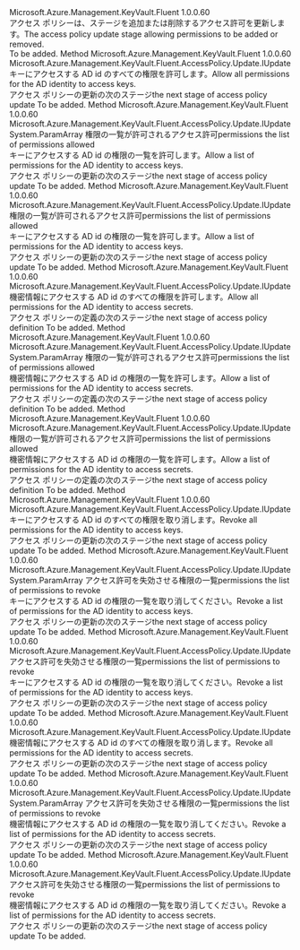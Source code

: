 <Type Name="IWithPermissions" FullName="Microsoft.Azure.Management.KeyVault.Fluent.AccessPolicy.Update.IWithPermissions">
  <TypeSignature Language="C#" Value="public interface IWithPermissions" />
  <TypeSignature Language="ILAsm" Value=".class public interface auto ansi abstract IWithPermissions" />
  <TypeSignature Language="DocId" Value="T:Microsoft.Azure.Management.KeyVault.Fluent.AccessPolicy.Update.IWithPermissions" />
  <TypeSignature Language="VB.NET" Value="Public Interface IWithPermissions" />
  <TypeSignature Language="F#" Value="type IWithPermissions = interface" />
  <AssemblyInfo>
    <AssemblyName>Microsoft.Azure.Management.KeyVault.Fluent</AssemblyName>
    <AssemblyVersion>1.0.0.60</AssemblyVersion>
  </AssemblyInfo>
  <Interfaces />
  <Docs>
    <summary>
            <span data-ttu-id="a93ab-101">アクセス ポリシーは、ステージを追加または削除するアクセス許可を更新します。</span><span class="sxs-lookup"><span data-stu-id="a93ab-101">The access policy update stage allowing permissions to be added or removed.</span></span>
            </summary>
    <remarks>To be added.</remarks>
  </Docs>
  <Members>
    <Member MemberName="AllowKeyAllPermissions">
      <MemberSignature Language="C#" Value="public Microsoft.Azure.Management.KeyVault.Fluent.AccessPolicy.Update.IUpdate AllowKeyAllPermissions ();" />
      <MemberSignature Language="ILAsm" Value=".method public hidebysig newslot virtual instance class Microsoft.Azure.Management.KeyVault.Fluent.AccessPolicy.Update.IUpdate AllowKeyAllPermissions() cil managed" />
      <MemberSignature Language="DocId" Value="M:Microsoft.Azure.Management.KeyVault.Fluent.AccessPolicy.Update.IWithPermissions.AllowKeyAllPermissions" />
      <MemberSignature Language="VB.NET" Value="Public Function AllowKeyAllPermissions () As IUpdate" />
      <MemberSignature Language="F#" Value="abstract member AllowKeyAllPermissions : unit -&gt; Microsoft.Azure.Management.KeyVault.Fluent.AccessPolicy.Update.IUpdate" Usage="iWithPermissions.AllowKeyAllPermissions " />
      <MemberType>Method</MemberType>
      <AssemblyInfo>
        <AssemblyName>Microsoft.Azure.Management.KeyVault.Fluent</AssemblyName>
        <AssemblyVersion>1.0.0.60</AssemblyVersion>
      </AssemblyInfo>
      <ReturnValue>
        <ReturnType>Microsoft.Azure.Management.KeyVault.Fluent.AccessPolicy.Update.IUpdate</ReturnType>
      </ReturnValue>
      <Parameters />
      <Docs>
        <summary>
            <span data-ttu-id="a93ab-102">キーにアクセスする AD id のすべての権限を許可します。</span><span class="sxs-lookup"><span data-stu-id="a93ab-102">Allow all permissions for the AD identity to access keys.</span></span>
            </summary>
        <returns><span data-ttu-id="a93ab-103">アクセス ポリシーの更新の次のステージ</span><span class="sxs-lookup"><span data-stu-id="a93ab-103">the next stage of access policy update</span></span></returns>
        <remarks>To be added.</remarks>
      </Docs>
    </Member>
    <Member MemberName="AllowKeyPermissions">
      <MemberSignature Language="C#" Value="public Microsoft.Azure.Management.KeyVault.Fluent.AccessPolicy.Update.IUpdate AllowKeyPermissions (params Microsoft.Azure.Management.KeyVault.Fluent.Models.KeyPermissions[] permissions);" />
      <MemberSignature Language="ILAsm" Value=".method public hidebysig newslot virtual instance class Microsoft.Azure.Management.KeyVault.Fluent.AccessPolicy.Update.IUpdate AllowKeyPermissions(class Microsoft.Azure.Management.KeyVault.Fluent.Models.KeyPermissions[] permissions) cil managed" />
      <MemberSignature Language="DocId" Value="M:Microsoft.Azure.Management.KeyVault.Fluent.AccessPolicy.Update.IWithPermissions.AllowKeyPermissions(Microsoft.Azure.Management.KeyVault.Fluent.Models.KeyPermissions[])" />
      <MemberSignature Language="VB.NET" Value="Public Function AllowKeyPermissions (ParamArray permissions As KeyPermissions()) As IUpdate" />
      <MemberSignature Language="F#" Value="abstract member AllowKeyPermissions : Microsoft.Azure.Management.KeyVault.Fluent.Models.KeyPermissions[] -&gt; Microsoft.Azure.Management.KeyVault.Fluent.AccessPolicy.Update.IUpdate" Usage="iWithPermissions.AllowKeyPermissions permissions" />
      <MemberType>Method</MemberType>
      <AssemblyInfo>
        <AssemblyName>Microsoft.Azure.Management.KeyVault.Fluent</AssemblyName>
        <AssemblyVersion>1.0.0.60</AssemblyVersion>
      </AssemblyInfo>
      <ReturnValue>
        <ReturnType>Microsoft.Azure.Management.KeyVault.Fluent.AccessPolicy.Update.IUpdate</ReturnType>
      </ReturnValue>
      <Parameters>
        <Parameter Name="permissions" Type="Microsoft.Azure.Management.KeyVault.Fluent.Models.KeyPermissions[]">
          <Attributes>
            <Attribute>
              <AttributeName>System.ParamArray</AttributeName>
            </Attribute>
          </Attributes>
        </Parameter>
      </Parameters>
      <Docs>
        <param name="permissions"><span data-ttu-id="a93ab-104">権限の一覧が許可されるアクセス許可</span><span class="sxs-lookup"><span data-stu-id="a93ab-104">permissions the list of permissions allowed</span></span></param>
        <summary>
            <span data-ttu-id="a93ab-105">キーにアクセスする AD id の権限の一覧を許可します。</span><span class="sxs-lookup"><span data-stu-id="a93ab-105">Allow a list of permissions for the AD identity to access keys.</span></span>
            </summary>
        <returns><span data-ttu-id="a93ab-106">アクセス ポリシーの更新の次のステージ</span><span class="sxs-lookup"><span data-stu-id="a93ab-106">the next stage of access policy update</span></span></returns>
        <remarks>To be added.</remarks>
      </Docs>
    </Member>
    <Member MemberName="AllowKeyPermissions">
      <MemberSignature Language="C#" Value="public Microsoft.Azure.Management.KeyVault.Fluent.AccessPolicy.Update.IUpdate AllowKeyPermissions (System.Collections.Generic.IList&lt;Microsoft.Azure.Management.KeyVault.Fluent.Models.KeyPermissions&gt; permissions);" />
      <MemberSignature Language="ILAsm" Value=".method public hidebysig newslot virtual instance class Microsoft.Azure.Management.KeyVault.Fluent.AccessPolicy.Update.IUpdate AllowKeyPermissions(class System.Collections.Generic.IList`1&lt;class Microsoft.Azure.Management.KeyVault.Fluent.Models.KeyPermissions&gt; permissions) cil managed" />
      <MemberSignature Language="DocId" Value="M:Microsoft.Azure.Management.KeyVault.Fluent.AccessPolicy.Update.IWithPermissions.AllowKeyPermissions(System.Collections.Generic.IList{Microsoft.Azure.Management.KeyVault.Fluent.Models.KeyPermissions})" />
      <MemberSignature Language="VB.NET" Value="Public Function AllowKeyPermissions (permissions As IList(Of KeyPermissions)) As IUpdate" />
      <MemberSignature Language="F#" Value="abstract member AllowKeyPermissions : System.Collections.Generic.IList&lt;Microsoft.Azure.Management.KeyVault.Fluent.Models.KeyPermissions&gt; -&gt; Microsoft.Azure.Management.KeyVault.Fluent.AccessPolicy.Update.IUpdate" Usage="iWithPermissions.AllowKeyPermissions permissions" />
      <MemberType>Method</MemberType>
      <AssemblyInfo>
        <AssemblyName>Microsoft.Azure.Management.KeyVault.Fluent</AssemblyName>
        <AssemblyVersion>1.0.0.60</AssemblyVersion>
      </AssemblyInfo>
      <ReturnValue>
        <ReturnType>Microsoft.Azure.Management.KeyVault.Fluent.AccessPolicy.Update.IUpdate</ReturnType>
      </ReturnValue>
      <Parameters>
        <Parameter Name="permissions" Type="System.Collections.Generic.IList&lt;Microsoft.Azure.Management.KeyVault.Fluent.Models.KeyPermissions&gt;" />
      </Parameters>
      <Docs>
        <param name="permissions"><span data-ttu-id="a93ab-107">権限の一覧が許可されるアクセス許可</span><span class="sxs-lookup"><span data-stu-id="a93ab-107">permissions the list of permissions allowed</span></span></param>
        <summary>
            <span data-ttu-id="a93ab-108">キーにアクセスする AD id の権限の一覧を許可します。</span><span class="sxs-lookup"><span data-stu-id="a93ab-108">Allow a list of permissions for the AD identity to access keys.</span></span>
            </summary>
        <returns><span data-ttu-id="a93ab-109">アクセス ポリシーの更新の次のステージ</span><span class="sxs-lookup"><span data-stu-id="a93ab-109">the next stage of access policy update</span></span></returns>
        <remarks>To be added.</remarks>
      </Docs>
    </Member>
    <Member MemberName="AllowSecretAllPermissions">
      <MemberSignature Language="C#" Value="public Microsoft.Azure.Management.KeyVault.Fluent.AccessPolicy.Update.IUpdate AllowSecretAllPermissions ();" />
      <MemberSignature Language="ILAsm" Value=".method public hidebysig newslot virtual instance class Microsoft.Azure.Management.KeyVault.Fluent.AccessPolicy.Update.IUpdate AllowSecretAllPermissions() cil managed" />
      <MemberSignature Language="DocId" Value="M:Microsoft.Azure.Management.KeyVault.Fluent.AccessPolicy.Update.IWithPermissions.AllowSecretAllPermissions" />
      <MemberSignature Language="VB.NET" Value="Public Function AllowSecretAllPermissions () As IUpdate" />
      <MemberSignature Language="F#" Value="abstract member AllowSecretAllPermissions : unit -&gt; Microsoft.Azure.Management.KeyVault.Fluent.AccessPolicy.Update.IUpdate" Usage="iWithPermissions.AllowSecretAllPermissions " />
      <MemberType>Method</MemberType>
      <AssemblyInfo>
        <AssemblyName>Microsoft.Azure.Management.KeyVault.Fluent</AssemblyName>
        <AssemblyVersion>1.0.0.60</AssemblyVersion>
      </AssemblyInfo>
      <ReturnValue>
        <ReturnType>Microsoft.Azure.Management.KeyVault.Fluent.AccessPolicy.Update.IUpdate</ReturnType>
      </ReturnValue>
      <Parameters />
      <Docs>
        <summary>
            <span data-ttu-id="a93ab-110">機密情報にアクセスする AD id のすべての権限を許可します。</span><span class="sxs-lookup"><span data-stu-id="a93ab-110">Allow all permissions for the AD identity to access secrets.</span></span>
            </summary>
        <returns><span data-ttu-id="a93ab-111">アクセス ポリシーの定義の次のステージ</span><span class="sxs-lookup"><span data-stu-id="a93ab-111">the next stage of access policy definition</span></span></returns>
        <remarks>To be added.</remarks>
      </Docs>
    </Member>
    <Member MemberName="AllowSecretPermissions">
      <MemberSignature Language="C#" Value="public Microsoft.Azure.Management.KeyVault.Fluent.AccessPolicy.Update.IUpdate AllowSecretPermissions (params Microsoft.Azure.Management.KeyVault.Fluent.Models.SecretPermissions[] permissions);" />
      <MemberSignature Language="ILAsm" Value=".method public hidebysig newslot virtual instance class Microsoft.Azure.Management.KeyVault.Fluent.AccessPolicy.Update.IUpdate AllowSecretPermissions(class Microsoft.Azure.Management.KeyVault.Fluent.Models.SecretPermissions[] permissions) cil managed" />
      <MemberSignature Language="DocId" Value="M:Microsoft.Azure.Management.KeyVault.Fluent.AccessPolicy.Update.IWithPermissions.AllowSecretPermissions(Microsoft.Azure.Management.KeyVault.Fluent.Models.SecretPermissions[])" />
      <MemberSignature Language="VB.NET" Value="Public Function AllowSecretPermissions (ParamArray permissions As SecretPermissions()) As IUpdate" />
      <MemberSignature Language="F#" Value="abstract member AllowSecretPermissions : Microsoft.Azure.Management.KeyVault.Fluent.Models.SecretPermissions[] -&gt; Microsoft.Azure.Management.KeyVault.Fluent.AccessPolicy.Update.IUpdate" Usage="iWithPermissions.AllowSecretPermissions permissions" />
      <MemberType>Method</MemberType>
      <AssemblyInfo>
        <AssemblyName>Microsoft.Azure.Management.KeyVault.Fluent</AssemblyName>
        <AssemblyVersion>1.0.0.60</AssemblyVersion>
      </AssemblyInfo>
      <ReturnValue>
        <ReturnType>Microsoft.Azure.Management.KeyVault.Fluent.AccessPolicy.Update.IUpdate</ReturnType>
      </ReturnValue>
      <Parameters>
        <Parameter Name="permissions" Type="Microsoft.Azure.Management.KeyVault.Fluent.Models.SecretPermissions[]">
          <Attributes>
            <Attribute>
              <AttributeName>System.ParamArray</AttributeName>
            </Attribute>
          </Attributes>
        </Parameter>
      </Parameters>
      <Docs>
        <param name="permissions"><span data-ttu-id="a93ab-112">権限の一覧が許可されるアクセス許可</span><span class="sxs-lookup"><span data-stu-id="a93ab-112">permissions the list of permissions allowed</span></span></param>
        <summary>
            <span data-ttu-id="a93ab-113">機密情報にアクセスする AD id の権限の一覧を許可します。</span><span class="sxs-lookup"><span data-stu-id="a93ab-113">Allow a list of permissions for the AD identity to access secrets.</span></span>
            </summary>
        <returns><span data-ttu-id="a93ab-114">アクセス ポリシーの定義の次のステージ</span><span class="sxs-lookup"><span data-stu-id="a93ab-114">the next stage of access policy definition</span></span></returns>
        <remarks>To be added.</remarks>
      </Docs>
    </Member>
    <Member MemberName="AllowSecretPermissions">
      <MemberSignature Language="C#" Value="public Microsoft.Azure.Management.KeyVault.Fluent.AccessPolicy.Update.IUpdate AllowSecretPermissions (System.Collections.Generic.IList&lt;Microsoft.Azure.Management.KeyVault.Fluent.Models.SecretPermissions&gt; permissions);" />
      <MemberSignature Language="ILAsm" Value=".method public hidebysig newslot virtual instance class Microsoft.Azure.Management.KeyVault.Fluent.AccessPolicy.Update.IUpdate AllowSecretPermissions(class System.Collections.Generic.IList`1&lt;class Microsoft.Azure.Management.KeyVault.Fluent.Models.SecretPermissions&gt; permissions) cil managed" />
      <MemberSignature Language="DocId" Value="M:Microsoft.Azure.Management.KeyVault.Fluent.AccessPolicy.Update.IWithPermissions.AllowSecretPermissions(System.Collections.Generic.IList{Microsoft.Azure.Management.KeyVault.Fluent.Models.SecretPermissions})" />
      <MemberSignature Language="VB.NET" Value="Public Function AllowSecretPermissions (permissions As IList(Of SecretPermissions)) As IUpdate" />
      <MemberSignature Language="F#" Value="abstract member AllowSecretPermissions : System.Collections.Generic.IList&lt;Microsoft.Azure.Management.KeyVault.Fluent.Models.SecretPermissions&gt; -&gt; Microsoft.Azure.Management.KeyVault.Fluent.AccessPolicy.Update.IUpdate" Usage="iWithPermissions.AllowSecretPermissions permissions" />
      <MemberType>Method</MemberType>
      <AssemblyInfo>
        <AssemblyName>Microsoft.Azure.Management.KeyVault.Fluent</AssemblyName>
        <AssemblyVersion>1.0.0.60</AssemblyVersion>
      </AssemblyInfo>
      <ReturnValue>
        <ReturnType>Microsoft.Azure.Management.KeyVault.Fluent.AccessPolicy.Update.IUpdate</ReturnType>
      </ReturnValue>
      <Parameters>
        <Parameter Name="permissions" Type="System.Collections.Generic.IList&lt;Microsoft.Azure.Management.KeyVault.Fluent.Models.SecretPermissions&gt;" />
      </Parameters>
      <Docs>
        <param name="permissions"><span data-ttu-id="a93ab-115">権限の一覧が許可されるアクセス許可</span><span class="sxs-lookup"><span data-stu-id="a93ab-115">permissions the list of permissions allowed</span></span></param>
        <summary>
            <span data-ttu-id="a93ab-116">機密情報にアクセスする AD id の権限の一覧を許可します。</span><span class="sxs-lookup"><span data-stu-id="a93ab-116">Allow a list of permissions for the AD identity to access secrets.</span></span>
            </summary>
        <returns><span data-ttu-id="a93ab-117">アクセス ポリシーの定義の次のステージ</span><span class="sxs-lookup"><span data-stu-id="a93ab-117">the next stage of access policy definition</span></span></returns>
        <remarks>To be added.</remarks>
      </Docs>
    </Member>
    <Member MemberName="DisallowKeyAllPermissions">
      <MemberSignature Language="C#" Value="public Microsoft.Azure.Management.KeyVault.Fluent.AccessPolicy.Update.IUpdate DisallowKeyAllPermissions ();" />
      <MemberSignature Language="ILAsm" Value=".method public hidebysig newslot virtual instance class Microsoft.Azure.Management.KeyVault.Fluent.AccessPolicy.Update.IUpdate DisallowKeyAllPermissions() cil managed" />
      <MemberSignature Language="DocId" Value="M:Microsoft.Azure.Management.KeyVault.Fluent.AccessPolicy.Update.IWithPermissions.DisallowKeyAllPermissions" />
      <MemberSignature Language="VB.NET" Value="Public Function DisallowKeyAllPermissions () As IUpdate" />
      <MemberSignature Language="F#" Value="abstract member DisallowKeyAllPermissions : unit -&gt; Microsoft.Azure.Management.KeyVault.Fluent.AccessPolicy.Update.IUpdate" Usage="iWithPermissions.DisallowKeyAllPermissions " />
      <MemberType>Method</MemberType>
      <AssemblyInfo>
        <AssemblyName>Microsoft.Azure.Management.KeyVault.Fluent</AssemblyName>
        <AssemblyVersion>1.0.0.60</AssemblyVersion>
      </AssemblyInfo>
      <ReturnValue>
        <ReturnType>Microsoft.Azure.Management.KeyVault.Fluent.AccessPolicy.Update.IUpdate</ReturnType>
      </ReturnValue>
      <Parameters />
      <Docs>
        <summary>
            <span data-ttu-id="a93ab-118">キーにアクセスする AD id のすべての権限を取り消します。</span><span class="sxs-lookup"><span data-stu-id="a93ab-118">Revoke all permissions for the AD identity to access keys.</span></span>
            </summary>
        <returns><span data-ttu-id="a93ab-119">アクセス ポリシーの更新の次のステージ</span><span class="sxs-lookup"><span data-stu-id="a93ab-119">the next stage of access policy update</span></span></returns>
        <remarks>To be added.</remarks>
      </Docs>
    </Member>
    <Member MemberName="DisallowKeyPermissions">
      <MemberSignature Language="C#" Value="public Microsoft.Azure.Management.KeyVault.Fluent.AccessPolicy.Update.IUpdate DisallowKeyPermissions (params Microsoft.Azure.Management.KeyVault.Fluent.Models.KeyPermissions[] permissions);" />
      <MemberSignature Language="ILAsm" Value=".method public hidebysig newslot virtual instance class Microsoft.Azure.Management.KeyVault.Fluent.AccessPolicy.Update.IUpdate DisallowKeyPermissions(class Microsoft.Azure.Management.KeyVault.Fluent.Models.KeyPermissions[] permissions) cil managed" />
      <MemberSignature Language="DocId" Value="M:Microsoft.Azure.Management.KeyVault.Fluent.AccessPolicy.Update.IWithPermissions.DisallowKeyPermissions(Microsoft.Azure.Management.KeyVault.Fluent.Models.KeyPermissions[])" />
      <MemberSignature Language="VB.NET" Value="Public Function DisallowKeyPermissions (ParamArray permissions As KeyPermissions()) As IUpdate" />
      <MemberSignature Language="F#" Value="abstract member DisallowKeyPermissions : Microsoft.Azure.Management.KeyVault.Fluent.Models.KeyPermissions[] -&gt; Microsoft.Azure.Management.KeyVault.Fluent.AccessPolicy.Update.IUpdate" Usage="iWithPermissions.DisallowKeyPermissions permissions" />
      <MemberType>Method</MemberType>
      <AssemblyInfo>
        <AssemblyName>Microsoft.Azure.Management.KeyVault.Fluent</AssemblyName>
        <AssemblyVersion>1.0.0.60</AssemblyVersion>
      </AssemblyInfo>
      <ReturnValue>
        <ReturnType>Microsoft.Azure.Management.KeyVault.Fluent.AccessPolicy.Update.IUpdate</ReturnType>
      </ReturnValue>
      <Parameters>
        <Parameter Name="permissions" Type="Microsoft.Azure.Management.KeyVault.Fluent.Models.KeyPermissions[]">
          <Attributes>
            <Attribute>
              <AttributeName>System.ParamArray</AttributeName>
            </Attribute>
          </Attributes>
        </Parameter>
      </Parameters>
      <Docs>
        <param name="permissions"><span data-ttu-id="a93ab-120">アクセス許可を失効させる権限の一覧</span><span class="sxs-lookup"><span data-stu-id="a93ab-120">permissions the list of permissions to revoke</span></span></param>
        <summary>
            <span data-ttu-id="a93ab-121">キーにアクセスする AD id の権限の一覧を取り消してください。</span><span class="sxs-lookup"><span data-stu-id="a93ab-121">Revoke a list of permissions for the AD identity to access keys.</span></span>
            </summary>
        <returns><span data-ttu-id="a93ab-122">アクセス ポリシーの更新の次のステージ</span><span class="sxs-lookup"><span data-stu-id="a93ab-122">the next stage of access policy update</span></span></returns>
        <remarks>To be added.</remarks>
      </Docs>
    </Member>
    <Member MemberName="DisallowKeyPermissions">
      <MemberSignature Language="C#" Value="public Microsoft.Azure.Management.KeyVault.Fluent.AccessPolicy.Update.IUpdate DisallowKeyPermissions (System.Collections.Generic.IList&lt;Microsoft.Azure.Management.KeyVault.Fluent.Models.KeyPermissions&gt; permissions);" />
      <MemberSignature Language="ILAsm" Value=".method public hidebysig newslot virtual instance class Microsoft.Azure.Management.KeyVault.Fluent.AccessPolicy.Update.IUpdate DisallowKeyPermissions(class System.Collections.Generic.IList`1&lt;class Microsoft.Azure.Management.KeyVault.Fluent.Models.KeyPermissions&gt; permissions) cil managed" />
      <MemberSignature Language="DocId" Value="M:Microsoft.Azure.Management.KeyVault.Fluent.AccessPolicy.Update.IWithPermissions.DisallowKeyPermissions(System.Collections.Generic.IList{Microsoft.Azure.Management.KeyVault.Fluent.Models.KeyPermissions})" />
      <MemberSignature Language="VB.NET" Value="Public Function DisallowKeyPermissions (permissions As IList(Of KeyPermissions)) As IUpdate" />
      <MemberSignature Language="F#" Value="abstract member DisallowKeyPermissions : System.Collections.Generic.IList&lt;Microsoft.Azure.Management.KeyVault.Fluent.Models.KeyPermissions&gt; -&gt; Microsoft.Azure.Management.KeyVault.Fluent.AccessPolicy.Update.IUpdate" Usage="iWithPermissions.DisallowKeyPermissions permissions" />
      <MemberType>Method</MemberType>
      <AssemblyInfo>
        <AssemblyName>Microsoft.Azure.Management.KeyVault.Fluent</AssemblyName>
        <AssemblyVersion>1.0.0.60</AssemblyVersion>
      </AssemblyInfo>
      <ReturnValue>
        <ReturnType>Microsoft.Azure.Management.KeyVault.Fluent.AccessPolicy.Update.IUpdate</ReturnType>
      </ReturnValue>
      <Parameters>
        <Parameter Name="permissions" Type="System.Collections.Generic.IList&lt;Microsoft.Azure.Management.KeyVault.Fluent.Models.KeyPermissions&gt;" />
      </Parameters>
      <Docs>
        <param name="permissions"><span data-ttu-id="a93ab-123">アクセス許可を失効させる権限の一覧</span><span class="sxs-lookup"><span data-stu-id="a93ab-123">permissions the list of permissions to revoke</span></span></param>
        <summary>
            <span data-ttu-id="a93ab-124">キーにアクセスする AD id の権限の一覧を取り消してください。</span><span class="sxs-lookup"><span data-stu-id="a93ab-124">Revoke a list of permissions for the AD identity to access keys.</span></span>
            </summary>
        <returns><span data-ttu-id="a93ab-125">アクセス ポリシーの更新の次のステージ</span><span class="sxs-lookup"><span data-stu-id="a93ab-125">the next stage of access policy update</span></span></returns>
        <remarks>To be added.</remarks>
      </Docs>
    </Member>
    <Member MemberName="DisallowSecretAllPermissions">
      <MemberSignature Language="C#" Value="public Microsoft.Azure.Management.KeyVault.Fluent.AccessPolicy.Update.IUpdate DisallowSecretAllPermissions ();" />
      <MemberSignature Language="ILAsm" Value=".method public hidebysig newslot virtual instance class Microsoft.Azure.Management.KeyVault.Fluent.AccessPolicy.Update.IUpdate DisallowSecretAllPermissions() cil managed" />
      <MemberSignature Language="DocId" Value="M:Microsoft.Azure.Management.KeyVault.Fluent.AccessPolicy.Update.IWithPermissions.DisallowSecretAllPermissions" />
      <MemberSignature Language="VB.NET" Value="Public Function DisallowSecretAllPermissions () As IUpdate" />
      <MemberSignature Language="F#" Value="abstract member DisallowSecretAllPermissions : unit -&gt; Microsoft.Azure.Management.KeyVault.Fluent.AccessPolicy.Update.IUpdate" Usage="iWithPermissions.DisallowSecretAllPermissions " />
      <MemberType>Method</MemberType>
      <AssemblyInfo>
        <AssemblyName>Microsoft.Azure.Management.KeyVault.Fluent</AssemblyName>
        <AssemblyVersion>1.0.0.60</AssemblyVersion>
      </AssemblyInfo>
      <ReturnValue>
        <ReturnType>Microsoft.Azure.Management.KeyVault.Fluent.AccessPolicy.Update.IUpdate</ReturnType>
      </ReturnValue>
      <Parameters />
      <Docs>
        <summary>
            <span data-ttu-id="a93ab-126">機密情報にアクセスする AD id のすべての権限を取り消します。</span><span class="sxs-lookup"><span data-stu-id="a93ab-126">Revoke all permissions for the AD identity to access secrets.</span></span>
            </summary>
        <returns><span data-ttu-id="a93ab-127">アクセス ポリシーの更新の次のステージ</span><span class="sxs-lookup"><span data-stu-id="a93ab-127">the next stage of access policy update</span></span></returns>
        <remarks>To be added.</remarks>
      </Docs>
    </Member>
    <Member MemberName="DisallowSecretPermissions">
      <MemberSignature Language="C#" Value="public Microsoft.Azure.Management.KeyVault.Fluent.AccessPolicy.Update.IUpdate DisallowSecretPermissions (params Microsoft.Azure.Management.KeyVault.Fluent.Models.SecretPermissions[] permissions);" />
      <MemberSignature Language="ILAsm" Value=".method public hidebysig newslot virtual instance class Microsoft.Azure.Management.KeyVault.Fluent.AccessPolicy.Update.IUpdate DisallowSecretPermissions(class Microsoft.Azure.Management.KeyVault.Fluent.Models.SecretPermissions[] permissions) cil managed" />
      <MemberSignature Language="DocId" Value="M:Microsoft.Azure.Management.KeyVault.Fluent.AccessPolicy.Update.IWithPermissions.DisallowSecretPermissions(Microsoft.Azure.Management.KeyVault.Fluent.Models.SecretPermissions[])" />
      <MemberSignature Language="VB.NET" Value="Public Function DisallowSecretPermissions (ParamArray permissions As SecretPermissions()) As IUpdate" />
      <MemberSignature Language="F#" Value="abstract member DisallowSecretPermissions : Microsoft.Azure.Management.KeyVault.Fluent.Models.SecretPermissions[] -&gt; Microsoft.Azure.Management.KeyVault.Fluent.AccessPolicy.Update.IUpdate" Usage="iWithPermissions.DisallowSecretPermissions permissions" />
      <MemberType>Method</MemberType>
      <AssemblyInfo>
        <AssemblyName>Microsoft.Azure.Management.KeyVault.Fluent</AssemblyName>
        <AssemblyVersion>1.0.0.60</AssemblyVersion>
      </AssemblyInfo>
      <ReturnValue>
        <ReturnType>Microsoft.Azure.Management.KeyVault.Fluent.AccessPolicy.Update.IUpdate</ReturnType>
      </ReturnValue>
      <Parameters>
        <Parameter Name="permissions" Type="Microsoft.Azure.Management.KeyVault.Fluent.Models.SecretPermissions[]">
          <Attributes>
            <Attribute>
              <AttributeName>System.ParamArray</AttributeName>
            </Attribute>
          </Attributes>
        </Parameter>
      </Parameters>
      <Docs>
        <param name="permissions"><span data-ttu-id="a93ab-128">アクセス許可を失効させる権限の一覧</span><span class="sxs-lookup"><span data-stu-id="a93ab-128">permissions the list of permissions to revoke</span></span></param>
        <summary>
            <span data-ttu-id="a93ab-129">機密情報にアクセスする AD id の権限の一覧を取り消してください。</span><span class="sxs-lookup"><span data-stu-id="a93ab-129">Revoke a list of permissions for the AD identity to access secrets.</span></span>
            </summary>
        <returns><span data-ttu-id="a93ab-130">アクセス ポリシーの更新の次のステージ</span><span class="sxs-lookup"><span data-stu-id="a93ab-130">the next stage of access policy update</span></span></returns>
        <remarks>To be added.</remarks>
      </Docs>
    </Member>
    <Member MemberName="DisallowSecretPermissions">
      <MemberSignature Language="C#" Value="public Microsoft.Azure.Management.KeyVault.Fluent.AccessPolicy.Update.IUpdate DisallowSecretPermissions (System.Collections.Generic.IList&lt;Microsoft.Azure.Management.KeyVault.Fluent.Models.SecretPermissions&gt; permissions);" />
      <MemberSignature Language="ILAsm" Value=".method public hidebysig newslot virtual instance class Microsoft.Azure.Management.KeyVault.Fluent.AccessPolicy.Update.IUpdate DisallowSecretPermissions(class System.Collections.Generic.IList`1&lt;class Microsoft.Azure.Management.KeyVault.Fluent.Models.SecretPermissions&gt; permissions) cil managed" />
      <MemberSignature Language="DocId" Value="M:Microsoft.Azure.Management.KeyVault.Fluent.AccessPolicy.Update.IWithPermissions.DisallowSecretPermissions(System.Collections.Generic.IList{Microsoft.Azure.Management.KeyVault.Fluent.Models.SecretPermissions})" />
      <MemberSignature Language="VB.NET" Value="Public Function DisallowSecretPermissions (permissions As IList(Of SecretPermissions)) As IUpdate" />
      <MemberSignature Language="F#" Value="abstract member DisallowSecretPermissions : System.Collections.Generic.IList&lt;Microsoft.Azure.Management.KeyVault.Fluent.Models.SecretPermissions&gt; -&gt; Microsoft.Azure.Management.KeyVault.Fluent.AccessPolicy.Update.IUpdate" Usage="iWithPermissions.DisallowSecretPermissions permissions" />
      <MemberType>Method</MemberType>
      <AssemblyInfo>
        <AssemblyName>Microsoft.Azure.Management.KeyVault.Fluent</AssemblyName>
        <AssemblyVersion>1.0.0.60</AssemblyVersion>
      </AssemblyInfo>
      <ReturnValue>
        <ReturnType>Microsoft.Azure.Management.KeyVault.Fluent.AccessPolicy.Update.IUpdate</ReturnType>
      </ReturnValue>
      <Parameters>
        <Parameter Name="permissions" Type="System.Collections.Generic.IList&lt;Microsoft.Azure.Management.KeyVault.Fluent.Models.SecretPermissions&gt;" />
      </Parameters>
      <Docs>
        <param name="permissions"><span data-ttu-id="a93ab-131">アクセス許可を失効させる権限の一覧</span><span class="sxs-lookup"><span data-stu-id="a93ab-131">permissions the list of permissions to revoke</span></span></param>
        <summary>
            <span data-ttu-id="a93ab-132">機密情報にアクセスする AD id の権限の一覧を取り消してください。</span><span class="sxs-lookup"><span data-stu-id="a93ab-132">Revoke a list of permissions for the AD identity to access secrets.</span></span>
            </summary>
        <returns><span data-ttu-id="a93ab-133">アクセス ポリシーの更新の次のステージ</span><span class="sxs-lookup"><span data-stu-id="a93ab-133">the next stage of access policy update</span></span></returns>
        <remarks>To be added.</remarks>
      </Docs>
    </Member>
  </Members>
</Type>